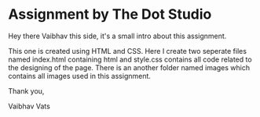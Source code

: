 
# Assignment by The Dot Studio

Hey there Vaibhav this side, it's a small intro about this assignment.

This one is created using HTML and CSS. Here I create two seperate files named index.html containing html and style.css contains all code related to the designing of the page. 
There is an another folder named images which contains all images used in this assignment. 

Thank you,

Vaibhav Vats